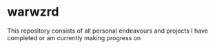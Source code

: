 # warwzrd
This repository consists of all personal endeavours and projects I have completed or am currently making progress on
